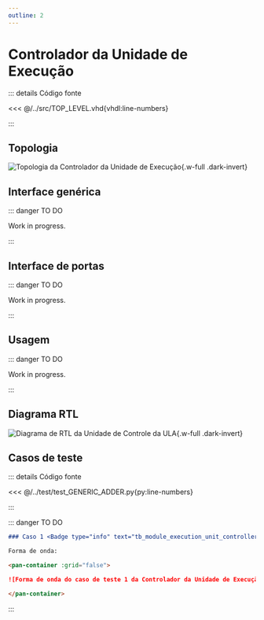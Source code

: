 ```yaml
---
outline: 2
---
```


# Controlador da Unidade de Execução

::: details Código fonte <a href="https://github.com/pfeinsper/24a-CTI-RISCV/blob/main/src/MODULE_EXECUTION_UNIT_CONTROLLER.vhd" target="blank" style="float:right"><Badge type="tip" text="MODULE_EXECUTION_UNIT_CONTROLLER.vhd &boxbox;" /></a>

<<< @/../src/TOP_LEVEL.vhd{vhdl:line-numbers}

:::

## Topologia

<pan-container>

![Topologia da Controlador da Unidade de Execução](/images/reference/components/module_alu_controller.drawio.svg){.w-full .dark-invert}

</pan-container>

## Interface genérica

::: danger TO DO

Work in progress.

:::

## Interface de portas

::: danger TO DO

Work in progress.

:::

## Usagem

::: danger TO DO

Work in progress.

:::

## Diagrama RTL

<pan-container>

![Diagrama de RTL da Unidade de Controle da ULA](/images/reference/components/module_alu_controller_netlist.svg){.w-full .dark-invert}

</pan-container>

## Casos de teste

::: details Código fonte <a href="https://github.com/pfeinsper/24a-CTI-RISCV/blob/main/test/test_MODULE_EXECUTION_UNIT_CONTROLLER.py" target="blank" style="float:right"><Badge type="tip" text="test_MODULE_EXECUTION_UNIT_CONTROLLER.py &boxbox;" /></a>

<<< @/../test/test_GENERIC_ADDER.py{py:line-numbers}

:::

::: danger TO DO

```md
### Caso 1 <Badge type="info" text="tb_module_execution_unit_controller_case_1" />

Forma de onda:

<pan-container :grid="false">

![Forma de onda do caso de teste 1 da Controlador da Unidade de Execução](/images/reference/components/tb_module_execution_unit_controller_case_1.svg){.w-full .dark-invert}

</pan-container>

```

:::
